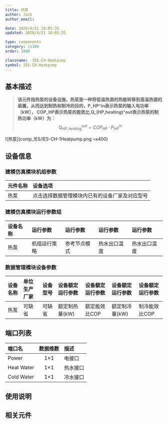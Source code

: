 ```yaml
---
title: 热泵
author: Jack
author_email:

date: 2020/4/21 18:05:35
updated: 2020/4/21 18:05:35

type: components
category: 11100
order: 1000

classname: -IES-CH-Heatpump
symbol: IES-CH-Heatpump
---
```

## 基本描述

> **该元件指热泵的设备设施，热泵是一种将低温热源的热能转移到高温热源的装置，从而达到制热和制冷的目的，P_HP^in表示热泵的输入电功率（kW）， COP_HP表示热泵的能效比,Q_(HP,heating)^out表示热泵的制热功率（kW）为：**
> $$Q_{HP,heating}^{out} = COP_{HP}\cdot P_{HP}^{in}$$

![热泵](comp_IES/IES-CH-1Heatpump.png =x400)

## 设备信息

### 建模仿真模块机组参数
| 元件名称 | 设备选项 |
| :--- | :--- |
| 热泵 |  点击选择数据管理模块内已有的设备厂家及对应型号 |

### 建模仿真模块运行参数组
| 设备名称 |  运行参数  |  运行参数  |  运行参数  |  运行参数  |
| :--- | :--- | :--- | :--- | :--- |
| 热泵 |  机组运行策略 |  参考节点模式  |  热水出口温度  |  热水出口温度  |

### 数据管理模块设备参数
| 设备名称 | 单位生产厂家 | 设备型号 | 设备额定运行参数 | 设备额定运行参数 | 设备额定运行参数 | 设备额定运行参数 |
| :--- | :--- | :--- | :--- | :--- | :--- | :--- |
| 热泵 |  可缺省 | 可缺省 | 额定制热量(kW) | 额定能效比COP | 额定制冷量(kW) | 制冷能效比COP  |


## 端口列表
| 端口名 | 数据维数 | 描述 |
| :--- | :--:  | :--- |
|  Power  | 1×1  | 电接口  |
|  Heat Water | 1×1  | 热水接口  |
|  Cold Water | 1×1  | 冷水接口  |


## 使用说明



## 相关元件